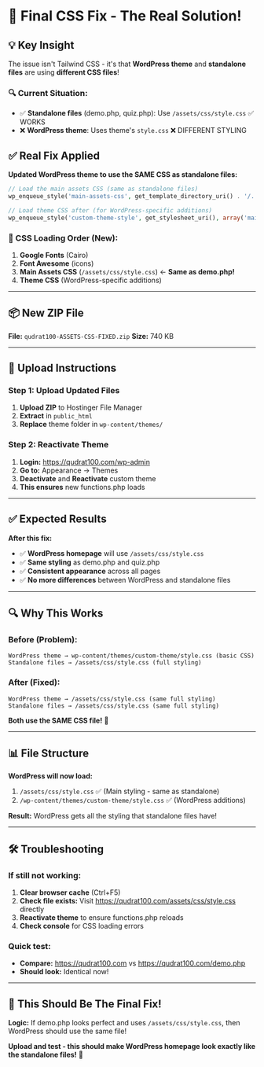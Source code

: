 # 🎯 Final CSS Fix - The Real Solution!

## 💡 Key Insight

The issue isn't Tailwind CSS - it's that **WordPress theme** and **standalone files** are using **different CSS files**!

### 🔍 Current Situation:
- ✅ **Standalone files** (demo.php, quiz.php): Use `/assets/css/style.css` ✅ WORKS
- ❌ **WordPress theme**: Uses theme's `style.css` ❌ DIFFERENT STYLING

## ✅ Real Fix Applied

**Updated WordPress theme to use the SAME CSS as standalone files:**

```php
// Load the main assets CSS (same as standalone files)
wp_enqueue_style('main-assets-css', get_template_directory_uri() . '/../../../assets/css/style.css');

// Load theme CSS after (for WordPress-specific additions)
wp_enqueue_style('custom-theme-style', get_stylesheet_uri(), array('main-assets-css'));
```

### 📁 CSS Loading Order (New):
1. **Google Fonts** (Cairo)
2. **Font Awesome** (icons)
3. **Main Assets CSS** (`/assets/css/style.css`) ← **Same as demo.php!**
4. **Theme CSS** (WordPress-specific additions)

---

## 📦 New ZIP File

**File:** `qudrat100-ASSETS-CSS-FIXED.zip`
**Size:** 740 KB

---

## 🚀 Upload Instructions

### Step 1: Upload Updated Files
1. **Upload ZIP** to Hostinger File Manager
2. **Extract** in `public_html`
3. **Replace** theme folder in `wp-content/themes/`

### Step 2: Reactivate Theme
1. **Login:** https://qudrat100.com/wp-admin
2. **Go to:** Appearance → Themes
3. **Deactivate** and **Reactivate** custom theme
4. **This ensures** new functions.php loads

---

## ✅ Expected Results

**After this fix:**
- ✅ **WordPress homepage** will use `/assets/css/style.css`
- ✅ **Same styling** as demo.php and quiz.php
- ✅ **Consistent appearance** across all pages
- ✅ **No more differences** between WordPress and standalone files

---

## 🔍 Why This Works

### Before (Problem):
```
WordPress theme → wp-content/themes/custom-theme/style.css (basic CSS)
Standalone files → /assets/css/style.css (full styling)
```

### After (Fixed):
```
WordPress theme → /assets/css/style.css (same full styling)
Standalone files → /assets/css/style.css (same full styling)
```

**Both use the SAME CSS file!** 🎯

---

## 📊 File Structure

**WordPress will now load:**
1. `/assets/css/style.css` ✅ (Main styling - same as standalone)
2. `/wp-content/themes/custom-theme/style.css` ✅ (WordPress additions)

**Result:** WordPress gets all the styling that standalone files have!

---

## 🛠️ Troubleshooting

### If still not working:
1. **Clear browser cache** (Ctrl+F5)
2. **Check file exists:** Visit https://qudrat100.com/assets/css/style.css directly
3. **Reactivate theme** to ensure functions.php reloads
4. **Check console** for CSS loading errors

### Quick test:
- **Compare:** https://qudrat100.com vs https://qudrat100.com/demo.php
- **Should look:** Identical now!

---

## 🎉 This Should Be The Final Fix!

**Logic:** If demo.php looks perfect and uses `/assets/css/style.css`, then WordPress should use the same file!

**Upload and test - this should make WordPress homepage look exactly like the standalone files!** 🚀